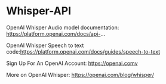 # Whisper-API
OpenAI Whisper Audio model documentation: https://platform.openai.com/docs/api-...

OpenAI Whisper Speech to text code:https://platform.openai.com/docs/guides/speech-to-text

Sign Up For An OpenAI Account: https://openai.comv

More on OpenAI Whisper: https://openai.com/blog/whisper/

​
